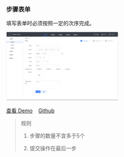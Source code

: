 ### 步骤表单

填写表单时必须按照一定的次序完成。


<a href="https://hiui-group.github.io/hiui-template/#/form-with-stepper" target="_blank" style="margin-top:8px;">
  <img src="./static/img/templates/form9.png" width="60%"/>
</a>

<a href="https://hiui-group.github.io/hiui-template/#/form-with-stepper" target="_blank">查看 Demo</a>
&nbsp;&nbsp;
<a href="https://github.com/hiui-group/hiui-template" target="_blank">Github</a> 
> 规则
>
> 1. 步骤的数量不宜多于5个
>
> 2. 提交操作在最后一步